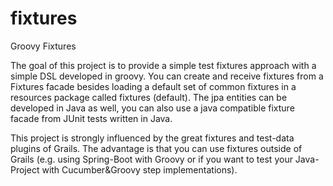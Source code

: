 # fixtures
Groovy Fixtures

The goal of this project is to provide a simple test fixtures approach with a simple DSL developed in groovy. You can create and receive fixtures from a Fixtures facade besides loading a default set of common fixtures in a resources package called fixtures (default). 
The jpa entities can be developed in Java as well, you can also use a java compatible fixture facade from JUnit tests written in Java. 

This project is strongly influenced by the great fixtures and test-data plugins of Grails. The advantage is that you can use fixtures outside of Grails (e.g. using Spring-Boot with Groovy or if you want to test your Java-Project with Cucumber&Groovy step implementations).



